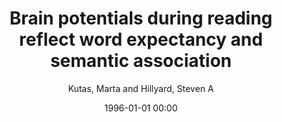 ---
layout: post
title: Brain potentials during reading reflect word expectancy and semantic association

date: 1996-01-01 00:00
author: Kutas, Marta and Hillyard, Steven A
journal: Nature

year: 1984
---